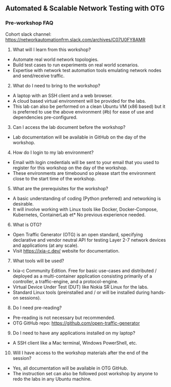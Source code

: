 <h2>Automated & Scalable Network Testing with OTG</h2>
<h3>Pre-workshop FAQ</h3>

Cohort slack channel: https://networkautomationfrm.slack.com/archives/C07U0FY8AMR
1. What will I learn from this workshop?
* Automate real world network topologies.
* Build test cases to run experiments on real world scenarios.
* Expertise with network test automation tools emulating network nodes and send/receive traffic.
2. What do I need to bring to the workshop?
* A laptop with an SSH client and a web browser.
* A cloud based virtual environment will be provided for the labs.
* <Optional> This lab can also be performed on a clean Ubuntu VM (x86
based) but it is preferred to use the above environment (#b) for ease of use
and dependencies pre-configured.
3. Can I access the lab document before the workshop?
* Lab documentation will be available in GitHub on the day of the workshop.
4. How do I login to my lab environment?
* Email with login credentials will be sent to your email that you used to
register for this workshop on the day of the workshop.
* These environments are timebound so please start the environment close to
the start time of the workshop.
5. What are the prerequisites for the workshop?
* A basic understanding of coding (Python preferred) and networking is
desirable.
* It will involve working with Linux tools like Docker, Docker-Compose,
Kubernetes, ContainerLab et* No previous experience needed.
6. What is OTG?
* Open Traffic Generator (OTG) is an open standard, specifying declarative and
vendor neutral API for testing Layer 2-7 network devices and applications (at
any scale).
* Visit https://ixia-c.dev/ website for documentation.
7. What tools will be used?
* Ixia-c Community Edition. Free for basic use-cases and distributed /
deployed as a multi-container application consisting primarily of
a controller, a traffic-engine, and a protocol-engine.
* Virtual Device Under Test (DUT) like Nokia SR Linux for the labs.
* Standard Linux tools (preinstalled and / or will be installed during hands-on
sessions).
8. Do I need pre-reading?
* Pre-reading is not necessary but recommended.
* OTG GitHub repo: https://github.com/open-traffic-generator
9. Do I need to have any applications installed on my laptop?
* A SSH client like a Mac terminal, Windows PowerShell, etc.
10. Will I have access to the workshop materials after the end of the session?
* Yes, all documentation will be available in OTG GitHub.
* The instruction set can also be followed post workshop by anyone to redo
the labs in any Ubuntu machine.